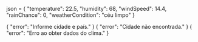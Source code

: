 json = 
{
  "temperature": 22.5,
  "humidity": 68,
  "windSpeed": 14.4,
  "rainChance": 0,
  "weatherCondition": "céu limpo"
}

{ "error": "Informe cidade e país." }
{ "error": "Cidade não encontrada." }
{ "error": "Erro ao obter dados do clima." }
